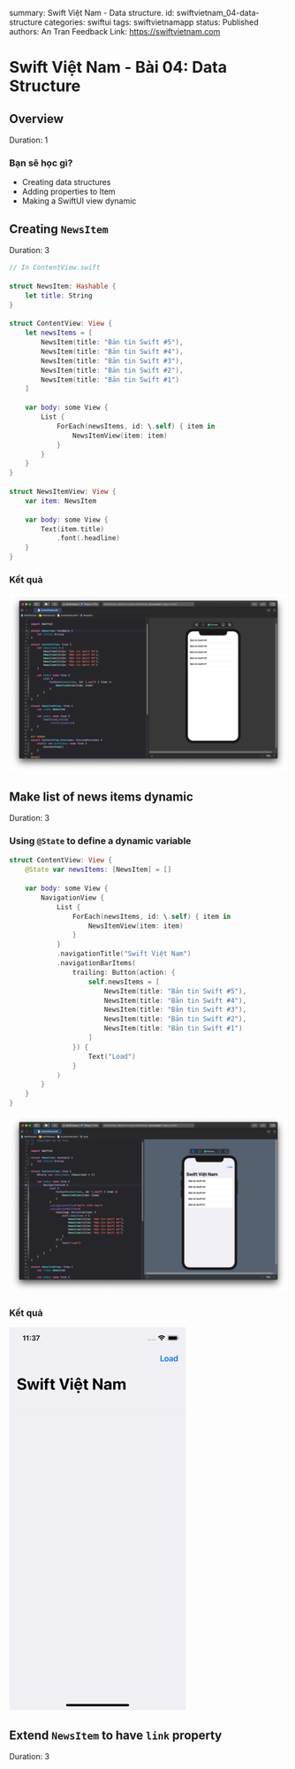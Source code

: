 summary: Swift Việt Nam - Data structure.
id: swiftvietnam_04-data-structure
categories: swiftui
tags: swiftvietnamapp
status: Published
authors: An Tran
Feedback Link: https://swiftvietnam.com

# Swift Việt Nam - Bài 04: Data Structure
<!-- ------------------------ -->
## Overview
Duration: 1

### Bạn sẽ học gì?
- Creating data structures
- Adding properties to Item
- Making a SwiftUI view dynamic

<!-- ------------------------ -->
## Creating `NewsItem` 
Duration: 3

```swift
// In ContentView.swift

struct NewsItem: Hashable {
    let title: String
}

struct ContentView: View {
    let newsItems = [
        NewsItem(title: "Bản tin Swift #5"),
        NewsItem(title: "Bản tin Swift #4"),
        NewsItem(title: "Bản tin Swift #3"),
        NewsItem(title: "Bản tin Swift #2"),
        NewsItem(title: "Bản tin Swift #1")
    ]

    var body: some View {
        List {
            ForEach(newsItems, id: \.self) { item in
                NewsItemView(item: item)
            }
        }
    }
}

struct NewsItemView: View {
    var item: NewsItem

    var body: some View {
        Text(item.title)
            .font(.headline)
    }
}
```
### Kết quả

![04_01_creating_newsitem](assets/04/04_01_creating_newsitem.png)

<!-- ------------------------ -->
## Make list of news items dynamic 
Duration: 3

### Using `@State` to define a dynamic variable

```swift
struct ContentView: View {
    @State var newsItems: [NewsItem] = []

    var body: some View {
        NavigationView {
            List {
                ForEach(newsItems, id: \.self) { item in
                    NewsItemView(item: item)
                }
            }
            .navigationTitle("Swift Việt Nam")
            .navigationBarItems(
                trailing: Button(action: {
                    self.newsItems = [
                        NewsItem(title: "Bản tin Swift #5"),
                        NewsItem(title: "Bản tin Swift #4"),
                        NewsItem(title: "Bản tin Swift #3"),
                        NewsItem(title: "Bản tin Swift #2"),
                        NewsItem(title: "Bản tin Swift #1")
                    ]
                }) {
                    Text("Load")
                }
            )
        }
    }
}

```

![04_02_loading_button](assets/04/04_02_loading_button.png)

### Kết quả

![04_02_loading_button](assets/04/04_02_loading_button.gif)

<!-- ------------------------ -->
## Extend `NewsItem` to have `link` property
Duration: 3

